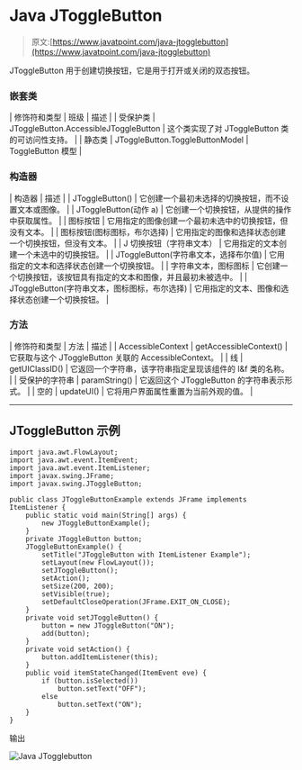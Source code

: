 # Java JToggleButton

> 原文:[https://www.javatpoint.com/java-jtogglebutton](https://www.javatpoint.com/java-jtogglebutton)

JToggleButton 用于创建切换按钮，它是用于打开或关闭的双态按钮。

### 嵌套类

| 修饰符和类型 | 班级 | 描述 |
| 受保护类 | JToggleButton.AccessibleJToggleButton | 这个类实现了对 JToggleButton 类的可访问性支持。 |
| 静态类 | JToggleButton.ToggleButtonModel | ToggleButton 模型 |

### 构造器

| 构造器 | 描述 |
| JToggleButton() | 它创建一个最初未选择的切换按钮，而不设置文本或图像。 |
| JToggleButton(动作 a) | 它创建一个切换按钮，从提供的操作中获取属性。 |
| 图标按钮 | 它用指定的图像创建一个最初未选中的切换按钮，但没有文本。 |
| 图标按钮(图标图标，布尔选择) | 它用指定的图像和选择状态创建一个切换按钮，但没有文本。 |
| J 切换按钮（字符串文本） | 它用指定的文本创建一个未选中的切换按钮。 |
| JToggleButton(字符串文本，选择布尔值) | 它用指定的文本和选择状态创建一个切换按钮。 |
| 字符串文本，图标图标 | 它创建一个切换按钮，该按钮具有指定的文本和图像，并且最初未被选中。 |
| JToggleButton(字符串文本，图标图标，布尔选择) | 它用指定的文本、图像和选择状态创建一个切换按钮。 |

### 方法

| 修饰符和类型 | 方法 | 描述 |
| AccessibleContext | getAccessibleContext() | 它获取与这个 JToggleButton 关联的 AccessibleContext。 |
| 线 | getUIClassID() | 它返回一个字符串，该字符串指定呈现该组件的 l&f 类的名称。 |
| 受保护的字符串 | paramString() | 它返回这个 JToggleButton 的字符串表示形式。 |
| 空的 | updateUI() | 它将用户界面属性重置为当前外观的值。 |

* * *

## JToggleButton 示例

```
import java.awt.FlowLayout;
import java.awt.event.ItemEvent;
import java.awt.event.ItemListener;
import javax.swing.JFrame;
import javax.swing.JToggleButton;

public class JToggleButtonExample extends JFrame implements ItemListener {
	public static void main(String[] args) {
		new JToggleButtonExample();
	}
	private JToggleButton button;
	JToggleButtonExample() {
		setTitle("JToggleButton with ItemListener Example");
		setLayout(new FlowLayout());
		setJToggleButton();
		setAction();
		setSize(200, 200);
		setVisible(true);
		setDefaultCloseOperation(JFrame.EXIT_ON_CLOSE);
	}
	private void setJToggleButton() {
		button = new JToggleButton("ON");
		add(button);
	}
	private void setAction() {
		button.addItemListener(this);
	}
	public void itemStateChanged(ItemEvent eve) {
		if (button.isSelected())
			button.setText("OFF");
		else
			button.setText("ON");
	}
}

```

输出

![Java JTogglebutton ](../Images/fdb0d58b5341ef7e1d62c6aac0697ff0.png)